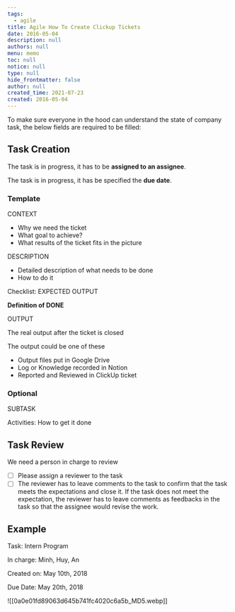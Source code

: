 ```yaml
---
tags: 
  - agile
title: Agile How To Create Clickup Tickets
date: 2016-05-04
description: null
authors: null
menu: memo
toc: null
notice: null
type: null
hide_frontmatter: false
author: null
created_time: 2021-07-23
created: 2016-05-04
---
```


To make sure everyone in the hood can understand the state of company task, the below fields are required to be filled:

## Task Creation

The task is in progress, it has to be **assigned to an assignee**.

The task is in progress, it has be specified the **due date**.

### Template

CONTEXT

* Why we need the ticket
* What goal to achieve?
* What results of the ticket fits in the picture

DESCRIPTION

* Detailed description of what needs to be done 
* How to do it

Checklist: EXPECTED OUTPUT

**Definition of DONE**

OUTPUT

The real output after the ticket is closed

The output could be one of these

* Output files put in Google Drive
* Log or Knowledge recorded in Notion
* Reported and Reviewed in ClickUp ticket

### Optional

SUBTASK

Activities: How to get it done

## Task Review

We need a person in charge to review

- [ ] Please assign a reviewer to the task
- [ ] The reviewer has to leave comments to the task to confirm that the task meets the expectations and close it. If the task does not meet the expectation, the reviewer has to leave comments as feedbacks in the task so that the assignee would revise the work.

## Example

Task: Intern Program

In charge: Minh, Huy, An

Created on: May 10th, 2018

Due Date: May 20th, 2018


![[0a0e01fd89063d645b741fc4020c6a5b_MD5.webp]]

